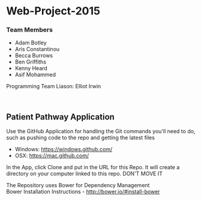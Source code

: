 # Web-Project-2015

### Team Members

- Adam Botley
- Aris Constantinou
- Becca Burrows
- Ben Griffiths
- Kenny Heard
- Asif Mohammed

Programming Team Liason: Elliot Irwin

</br>

## Patient Pathway Application

Use the GitHub Application for handling the Git commands you'll need to do, such as pushing code to the repo and getting the latest files

- Windows: https://windows.github.com/
- OSX: https://mac.github.com/

In the App, click Clone and put in the URL for this Repo. It will create a directory on your computer linked to this repo. DON'T MOVE IT

The Repository uses Bower for Dependency Management<br>Bower Installation Instructions - http://bower.io/#install-bower
